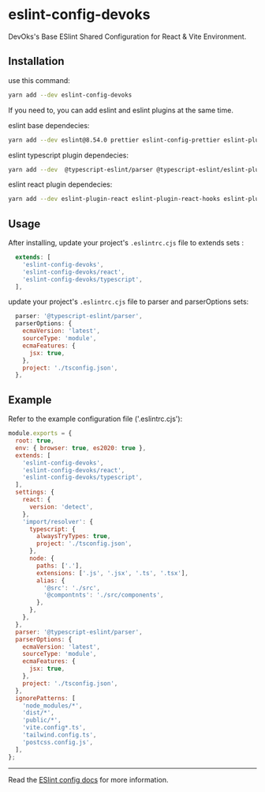 # eslint-config-devoks

DevOks's Base ESlint Shared Configuration for React & Vite Environment.

## Installation 

use this command:

```sh
yarn add --dev eslint-config-devoks
```

If you need to, you can add eslint and eslint plugins at the same time.

eslint base dependecies:
```sh
yarn add --dev eslint@8.54.0 prettier eslint-config-prettier eslint-plugin-prettier eslint-plugin-import eslint-plugin-jsx-a11y eslint-plugin-no-relative-import-paths
```

eslint typescript plugin dependecies:
```sh
yarn add --dev  @typescript-eslint/parser @typescript-eslint/eslint-plugin
```

eslint react plugin dependecies:
```sh
yarn add --dev eslint-plugin-react eslint-plugin-react-hooks eslint-plugin-react-refresh 
```


## Usage

After installing, update your project's `.eslintrc.cjs` file to extends sets :

```js
  extends: [
    'eslint-config-devoks',
    'eslint-config-devoks/react',
    'eslint-config-devoks/typescript',
  ],
```

update your project's `.eslintrc.cjs` file to parser and parserOptions sets:

```js
  parser: '@typescript-eslint/parser',
  parserOptions: {
    ecmaVersion: 'latest',
    sourceType: 'module',
    ecmaFeatures: {
      jsx: true,
    },
    project: './tsconfig.json',
  },
```

## Example

Refer to the example configuration file ('.eslintrc.cjs'):

```js
module.exports = {
  root: true,
  env: { browser: true, es2020: true },
  extends: [
    'eslint-config-devoks',
    'eslint-config-devoks/react',
    'eslint-config-devoks/typescript',
  ],
  settings: {
    react: {
      version: 'detect',
    },
    'import/resolver': {
      typescript: {
        alwaysTryTypes: true,
        project: './tsconfig.json',
      },
      node: {
        paths: ['.'],
        extensions: ['.js', '.jsx', '.ts', '.tsx'],
        alias: {
          '@src': './src',
          '@compontnts': './src/components',
        },
      },
    },
  },
  parser: '@typescript-eslint/parser',
  parserOptions: {
    ecmaVersion: 'latest',
    sourceType: 'module',
    ecmaFeatures: {
      jsx: true,
    },
    project: './tsconfig.json',
  },
  ignorePatterns: [
    'node_modules/*',
    'dist/*',
    'public/*',
    'vite.config*.ts',
    'tailwind.config.ts',
    'postcss.config.js',
  ],
};
```

---

Read the [ESlint config docs](http://eslint.org/docs/user-guide/configuring#extending-configuration-files)
for more information.